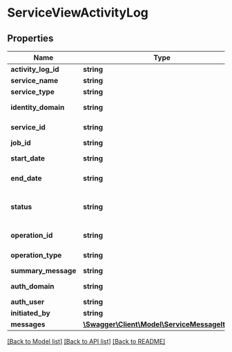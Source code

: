 # ServiceViewActivityLog

## Properties
Name | Type | Description | Notes
------------ | ------------- | ------------- | -------------
**activity_log_id** | **string** | The log ID of the operation. | [optional] 
**service_name** | **string** | The name of the instance. | [optional] 
**service_type** | **string** | The service type of the instance. | [optional] 
**identity_domain** | **string** | The identity domain hosting the instance. | [optional] 
**service_id** | **string** | The corresponding ID of the MySQL Cloud Service instance. | [optional] 
**job_id** | **string** | The ID of the current job. | [optional] 
**start_date** | **string** | The date and time when the job started. | [optional] 
**end_date** | **string** | The date and time when the job ended. | [optional] 
**status** | **string** | &lt;p&gt;Current status of the job; one of: &lt;code&gt;In Progress&lt;/code&gt;, &lt;code&gt;Succeeded&lt;/code&gt;, &lt;code&gt;Failed&lt;/code&gt;.&lt;/p&gt; | [optional] 
**operation_id** | **string** | The corresponding ID of the operation. | [optional] 
**operation_type** | **string** | The type of the operation, such as &lt;code&gt;CREATE_SERVICE&lt;/code&gt;. | [optional] 
**summary_message** | **string** | The summary of the activity log. | [optional] 
**auth_domain** | **string** | Identity domain for the Oracle MySQL Cloud Service account. | [optional] 
**auth_user** | **string** | The authentication user. | [optional] 
**initiated_by** | **string** | The user making the request. | [optional] 
**messages** | [**\Swagger\Client\Model\ServiceMessageItem[]**](ServiceMessageItem.md) | Log details of the operation. | [optional] 

[[Back to Model list]](../README.md#documentation-for-models) [[Back to API list]](../README.md#documentation-for-api-endpoints) [[Back to README]](../README.md)


